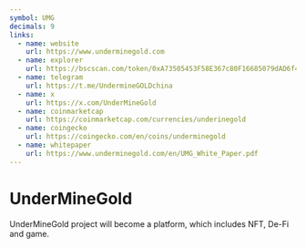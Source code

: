 ```yaml
---
symbol: UMG
decimals: 9
links:
  - name: website
    url: https://www.underminegold.com
  - name: explorer
    url: https://bscscan.com/token/0xA73505453F58E367c80F16685079dAD6f4EA6b18
  - name: telegram
    url: https://t.me/UndermineGOLDchina
  - name: x
    url: https://x.com/UnderMineGold
  - name: coinmarketcap
    url: https://coinmarketcap.com/currencies/underinegold
  - name: coingecko
    url: https://coingecko.com/en/coins/underminegold
  - name: whitepaper
    url: https://www.underminegold.com/en/UMG_White_Paper.pdf
---
```


# UnderMineGold

UnderMineGold project will become a platform, which includes NFT, De-Fi and game.
